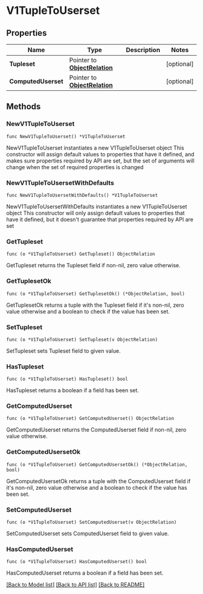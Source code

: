 # V1TupleToUserset

## Properties

Name | Type | Description | Notes
------------ | ------------- | ------------- | -------------
**Tupleset** | Pointer to [**ObjectRelation**](ObjectRelation.md) |  | [optional] 
**ComputedUserset** | Pointer to [**ObjectRelation**](ObjectRelation.md) |  | [optional] 

## Methods

### NewV1TupleToUserset

`func NewV1TupleToUserset() *V1TupleToUserset`

NewV1TupleToUserset instantiates a new V1TupleToUserset object
This constructor will assign default values to properties that have it defined,
and makes sure properties required by API are set, but the set of arguments
will change when the set of required properties is changed

### NewV1TupleToUsersetWithDefaults

`func NewV1TupleToUsersetWithDefaults() *V1TupleToUserset`

NewV1TupleToUsersetWithDefaults instantiates a new V1TupleToUserset object
This constructor will only assign default values to properties that have it defined,
but it doesn't guarantee that properties required by API are set

### GetTupleset

`func (o *V1TupleToUserset) GetTupleset() ObjectRelation`

GetTupleset returns the Tupleset field if non-nil, zero value otherwise.

### GetTuplesetOk

`func (o *V1TupleToUserset) GetTuplesetOk() (*ObjectRelation, bool)`

GetTuplesetOk returns a tuple with the Tupleset field if it's non-nil, zero value otherwise
and a boolean to check if the value has been set.

### SetTupleset

`func (o *V1TupleToUserset) SetTupleset(v ObjectRelation)`

SetTupleset sets Tupleset field to given value.

### HasTupleset

`func (o *V1TupleToUserset) HasTupleset() bool`

HasTupleset returns a boolean if a field has been set.

### GetComputedUserset

`func (o *V1TupleToUserset) GetComputedUserset() ObjectRelation`

GetComputedUserset returns the ComputedUserset field if non-nil, zero value otherwise.

### GetComputedUsersetOk

`func (o *V1TupleToUserset) GetComputedUsersetOk() (*ObjectRelation, bool)`

GetComputedUsersetOk returns a tuple with the ComputedUserset field if it's non-nil, zero value otherwise
and a boolean to check if the value has been set.

### SetComputedUserset

`func (o *V1TupleToUserset) SetComputedUserset(v ObjectRelation)`

SetComputedUserset sets ComputedUserset field to given value.

### HasComputedUserset

`func (o *V1TupleToUserset) HasComputedUserset() bool`

HasComputedUserset returns a boolean if a field has been set.


[[Back to Model list]](../README.md#documentation-for-models) [[Back to API list]](../README.md#documentation-for-api-endpoints) [[Back to README]](../README.md)


